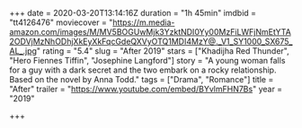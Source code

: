 +++
date = 2020-03-20T13:14:16Z
duration = "1h 45min"
imdbid = "tt4126476"
moviecover = "https://m.media-amazon.com/images/M/MV5BOGUwMjk3YzktNDI0Yy00MzFiLWFjNmEtYTA2ODVjMzNhODhjXkEyXkFqcGdeQXVyOTQ1MDI4MzY@._V1_SY1000_SX675_AL_.jpg"
rating = "5.4"
slug = "After 2019"
stars = ["Khadijha Red Thunder", "Hero Fiennes Tiffin", "Josephine Langford"]
story = "A young woman falls for a guy with a dark secret and the two embark on a rocky relationship. Based on the novel by Anna Todd."
tags = ["Drama", "Romance"]
title = "After"
trailer = "https://www.youtube.com/embed/BYvlmFHN7Bs"
year = "2019"

+++
